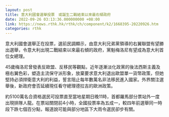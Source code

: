 ```yaml
---
layout: post
title: 意大利國會選舉投票　或誕生二戰結束以來最右傾政府
date: 2022-09-26 03:13:36.000000000 +08:00
link: https://news.rthk.hk/rthk/ch/component/k2/1668395-20220926.htm
categories: rthk
---
```


意大利國會選舉正在投票，選前民調顯示，由意大利兄弟黨領導的右翼聯盟有望勝出選舉，令意大利出現二戰結束以來最右傾的政府，黨魁梅洛尼有望成為意大利首位女總理。

45歲梅洛尼曾發表反歐盟、反移民等觀點，近年逐漸淡化政黨的後法西斯主義及極右翼色彩，塑造主流保守派形象，放棄要求意大利退出歐盟單一貨幣政策，但她堅持必須捍衛意大利的利益，誓言阻止每年數萬名非法移民進入國家。外界關注選舉後，新政府會否延續現任看守總理德拉吉的歐洲政策。

約5100萬名合資格選民可投票直至當地星期日晚11時，首都羅馬部分票站外一度出現排隊人龍。在票站關閉前4小時，全國投票率為五成一，較四年前選舉同一時段下跌七個百分點，報道說可能與部分地區下大雨令選民卻步有關。

